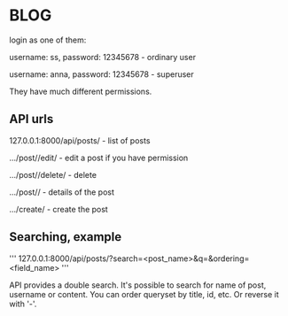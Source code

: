 # BLOG
login as one of them:

username: ss, password: 12345678 - ordinary user

username: anna, password: 12345678 - superuser

They have much different permissions.

## API urls

127.0.0.1:8000/api/posts/ - list of  posts

.../post/<slug>/edit/ - edit a post if you have permission

.../post/<slug>/delete/ - delete

.../post/<slug>/ - details of the post

.../create/ - create the post

## Searching, example

'''
127.0.0.1:8000/api/posts/?search=<post_name>&q=<username>&ordering=<field_name>
'''

API provides a double search. It's possible to search for name of post, username or content.
You can order queryset by title, id, etc. Or reverse it with '-'.